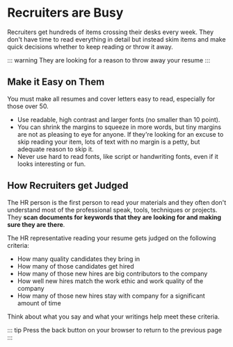 # Recruiters are Busy

Recruiters get hundreds of items crossing their desks every week. They don't have time to read everything in detail but instead skim items and make quick decisions whether to keep reading or throw it away. 

::: warning
They are looking for a reason to throw away your resume
:::

## Make it Easy on Them

You must make all resumes and cover letters easy to read, especially for those over 50. 

- Use readable, high contrast and larger fonts (no smaller than 10 point). 
- You can shrink the margins to squeeze in more words, but tiny margins are not as pleasing to eye for anyone. If they're looking for an excuse to skip reading your item, lots of text with no margin is a petty, but adequate reason to skip it.
- Never use hard to read fonts, like script or handwriting fonts, even if it looks interesting or fun.


## How Recruiters get Judged

The HR person is the first person to read your materials and they often don't understand most of the professional speak, tools, techniques or projects. They **scan documents for keywords that they are looking for and making sure they are there**.

The HR representative reading your resume gets judged on the following criteria:
- How many quality candidates they bring in
- How many of those candidates get hired 
- How many of those new hires are big contributors to the company
- How well new hires match the work ethic and work quality of the company
- How many of those new hires stay with company for a significant amount of time

Think about what you say and what your writings help meet these criteria. 

::: tip
Press the back button on your browser to return to the previous page
:::